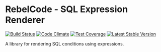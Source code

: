 # RebelCode - SQL Expression Renderer

[![Build Status](https://travis-ci.org/rebelcode/sql-expression-renderer.svg?branch=master)](https://travis-ci.org/rebelcode/sql-expression-renderer)
[![Code Climate](https://codeclimate.com/github/RebelCode/sql-expression-renderer/badges/gpa.svg)](https://codeclimate.com/github/RebelCode/sql-expression-renderer)
[![Test Coverage](https://codeclimate.com/github/RebelCode/sql-expression-renderer/badges/coverage.svg)](https://codeclimate.com/github/RebelCode/sql-expression-renderer/coverage)
[![Latest Stable Version](https://poser.pugx.org/RebelCode/sql-expression-renderer/version)](https://packagist.org/packages/RebelCode/sql-expression-renderer)

A library for rendering SQL conditions using expressions.
